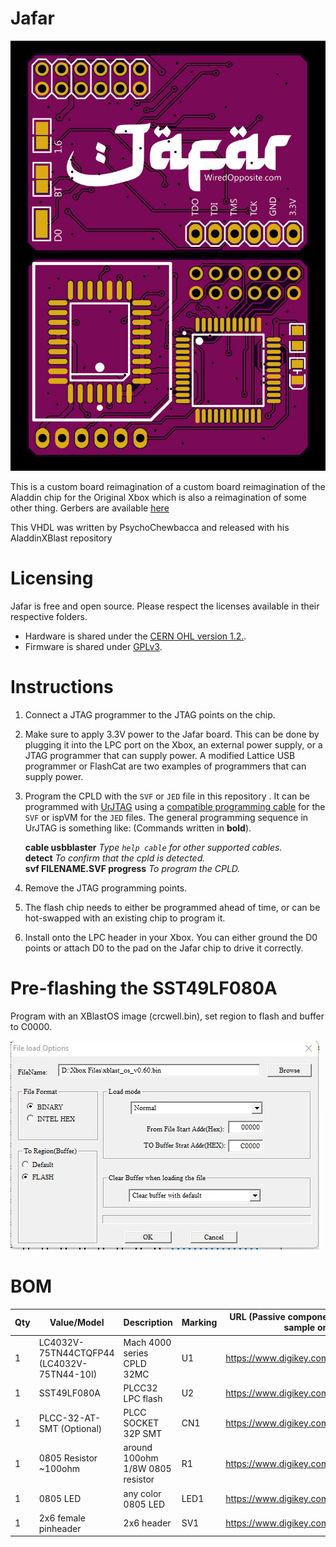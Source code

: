 
# Jafar
![Jafar PCB](https://github.com/wiredopposite/Jafar/blob/main/images/Jafar.jpg?raw=true)

This is a custom board reimagination of a custom board reimagination of the Aladdin chip for the Original Xbox which is also a reimagination of some other thing. Gerbers are available [here](Gerbers/Gerber_PCB_jafar_2022-12-09.zip)

This VHDL was written by PsychoChewbacca and released with his AladdinXBlast repository

# Licensing

Jafar is free and open source. Please respect the licenses available in their respective folders.

-   Hardware is shared under the  [CERN OHL version 1.2.](https://ohwr.org/cernohl).
-   Firmware is shared under  [GPLv3](https://www.gnu.org/licenses/quick-guide-gplv3.en.html).

# Instructions

1.  Connect a JTAG programmer to the JTAG points on the chip.
    
2.  Make sure to apply 3.3V power to the Jafar board. This can be done by plugging it into the LPC port on the Xbox, an external power supply, or a JTAG programmer that can supply power.  A modified Lattice USB programmer or FlashCat are two examples of programmers that can supply power.
    
3.  Program the CPLD with the  `SVF` or `JED`  file in this repository . It can be programmed with  [UrJTAG](http://urjtag.org/)  using a  [compatible programming cable](http://urjtag.org/book/_system_requirements.html#_supported_jtag_adapters_cables) for the `SVF` or ispVM for the `JED` files. The general programming sequence in UrJTAG is something like: (Commands written in  **bold**).
    
    **cable usbblaster**  _Type  `help cable`  for other supported cables._  
    **detect**  _To confirm that the cpld is detected._  
    **svf FILENAME.SVF progress**  _To program the CPLD._
        
4.  Remove the JTAG programming points.
    
5.  The flash chip needs to either be programmed ahead of time, or can be hot-swapped with an existing chip to program it.
        
6.  Install onto the LPC header in your Xbox. You can either ground the D0 points or attach D0 to the pad on the Jafar chip to drive it correctly.
    
# Pre-flashing the SST49LF080A

Program with an XBlastOS image (crcwell.bin), set region to flash and buffer to C0000.

![Programming XBlastOS](https://github.com/wiredopposite/Jafar/blob/main/images/sst_programming.jpg?raw=true)

# BOM
| Qty | Value/Model | Description | Marking | URL (Passive components provided as sample only) |
| --- | --- | --- | --- | --- |
| 1 | LC4032V-75TN44CTQFP44 (LC4032V-75TN44-10I) | Mach 4000 series CPLD 32MC | U1 | https://www.digikey.com/short/47m5hh |
| 1 | SST49LF080A | PLCC32 LPC flash | U2 | https://www.digikey.com/short/47m54w |
| 1 | PLCC-32-AT-SMT (Optional) | PLCC SOCKET 32P SMT | CN1 | https://www.digikey.com/short/vrhtcrp7 |
| 1 | 0805 Resistor ~100ohm | around 100ohm 1/8W 0805 resistor | R1| https://www.digikey.com/short/47m59f |
| 1 | 0805 LED| any color 0805 LED| LED1 | https://www.digikey.com/short/00108jdb |
| 1 | 2x6 female pinheader| 2x6 header| SV1 | https://www.digikey.com/short/rht4wbhz |
